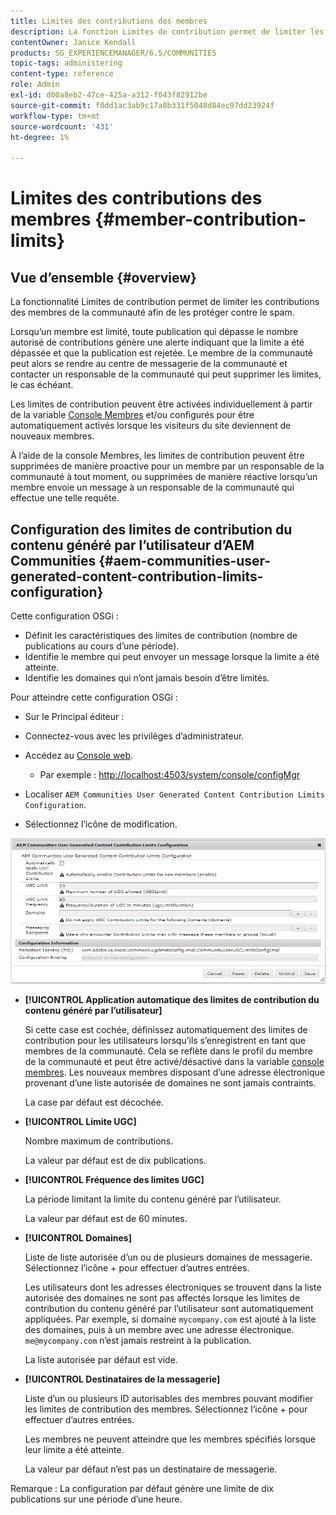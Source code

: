 ```yaml
---
title: Limites des contributions des membres
description: La fonction Limites de contribution permet de limiter les contributions à protéger contre les spams
contentOwner: Janice Kendall
products: SG_EXPERIENCEMANAGER/6.5/COMMUNITIES
topic-tags: administering
content-type: reference
role: Admin
exl-id: d00a8eb2-47ce-425a-a312-f043f82912be
source-git-commit: f0dd1ac3ab9c17a8b331f5048d84ec97dd23924f
workflow-type: tm+mt
source-wordcount: '431'
ht-degree: 1%

---
```


# Limites des contributions des membres {#member-contribution-limits}

## Vue d’ensemble {#overview}

La fonctionnalité Limites de contribution permet de limiter les contributions des membres de la communauté afin de les protéger contre le spam.

Lorsqu’un membre est limité, toute publication qui dépasse le nombre autorisé de contributions génère une alerte indiquant que la limite a été dépassée et que la publication est rejetée. Le membre de la communauté peut alors se rendre au centre de messagerie de la communauté et contacter un responsable de la communauté qui peut supprimer les limites, le cas échéant.

Les limites de contribution peuvent être activées individuellement à partir de la variable [Console Membres](members.md) et/ou configurés pour être automatiquement activés lorsque les visiteurs du site deviennent de nouveaux membres.

À l’aide de la console Membres, les limites de contribution peuvent être supprimées de manière proactive pour un membre par un responsable de la communauté à tout moment, ou supprimées de manière réactive lorsqu’un membre envoie un message à un responsable de la communauté qui effectue une telle requête.

## Configuration des limites de contribution du contenu généré par l’utilisateur d’AEM Communities {#aem-communities-user-generated-content-contribution-limits-configuration}

Cette configuration OSGi :

* Définit les caractéristiques des limites de contribution (nombre de publications au cours d’une période).
* Identifie le membre qui peut envoyer un message lorsque la limite a été atteinte.
* Identifie les domaines qui n’ont jamais besoin d’être limités.

Pour atteindre cette configuration OSGi :

* Sur le Principal éditeur :
* Connectez-vous avec les privilèges d’administrateur.
* Accédez au [Console web](../../help/sites-deploying/configuring-osgi.md).

   * Par exemple : [http://localhost:4503/system/console/configMgr](http://localhost:4503/system/console/configMgr)

* Localiser `AEM Communities User Generated Content Contribution Limits Configuration`.
* Sélectionnez l’icône de modification.

![configure-limits](assets/configure-limits.png)

* **[!UICONTROL Application automatique des limites de contribution du contenu généré par l’utilisateur]**

  Si cette case est cochée, définissez automatiquement des limites de contribution pour les utilisateurs lorsqu’ils s’enregistrent en tant que membres de la communauté. Cela se reflète dans le profil du membre de la communauté et peut être activé/désactivé dans la variable [console membres](members.md). Les nouveaux membres disposant d’une adresse électronique provenant d’une liste autorisée de domaines ne sont jamais contraints.

  La case par défaut est décochée.

* **[!UICONTROL Limite UGC]**

  Nombre maximum de contributions.

  La valeur par défaut est de dix publications.

* **[!UICONTROL Fréquence des limites UGC]**

  La période limitant la limite du contenu généré par l’utilisateur.

  La valeur par défaut est de 60 minutes.

* **[!UICONTROL Domaines]**

  Liste de liste autorisée d’un ou de plusieurs domaines de messagerie. Sélectionnez l’icône + pour effectuer d’autres entrées.

  Les utilisateurs dont les adresses électroniques se trouvent dans la liste autorisée des domaines ne sont pas affectés lorsque les limites de contribution du contenu généré par l’utilisateur sont automatiquement appliquées. Par exemple, si domaine `mycompany.com` est ajouté à la liste des domaines, puis à un membre avec une adresse électronique. `me@mycompany.com` n’est jamais restreint à la publication.

  La liste autorisée par défaut est vide.

* **[!UICONTROL Destinataires de la messagerie]**

  Liste d’un ou plusieurs ID autorisables des membres pouvant modifier les limites de contribution des membres. Sélectionnez l’icône + pour effectuer d’autres entrées.

  Les membres ne peuvent atteindre que les membres spécifiés lorsque leur limite a été atteinte.

  La valeur par défaut n’est pas un destinataire de messagerie.

Remarque : La configuration par défaut génère une limite de dix publications sur une période d’une heure.

